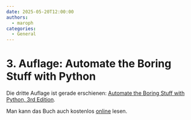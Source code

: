 ```yaml
---
date: 2025-05-20T12:00:00
authors: 
  - maroph
categories:
  - General
---
```


# 3. Auflage: Automate the Boring Stuff with Python
Die dritte Auflage ist gerade erschienen:
[Automate the Boring Stuff with Python, 3rd Edition](https://www.amazon.de/gp/product/B0CG8BSP2R).

Man kann das Buch auch kostenlos 
[online](https://automatetheboringstuff.com/) 
lesen.
